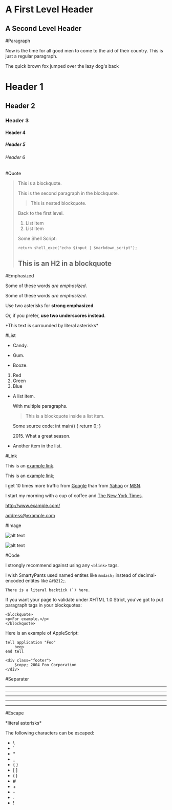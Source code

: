 A First Level Header
====================
A Second Level Header
---------------------

#Paragraph

Now is the time for all good men to come to the aid of their country. This is just a regular paragraph.

The quick brown fox jumped over the lazy dog's back

# Header 1
## Header 2
### Header 3
#### Header 4
##### Header 5
###### Header 6

#Quote

> This is a blockquote.
>
> This is the second paragraph in the blockquote.
> 
> > This is nested blockquote.
>
> Back to the first level.
>
> 1. List Item
> 2. List Item
>
> Some Shell Script:
>
> `return shell_exec("echo $input | $markdown_script");`
>
> ## This is an H2 in a blockquote

#Emphasized

Some of these words *are emphasized*.

Some of these words _are emphasized_.

Use two asterisks for **strong emphasized**.

Or, if you prefer, __use two underscores instead__.

\*This text is surrounded by literal asterisks\*

#List

* Candy.
+ Gum.
- Booze.


1. Red
2. Green
3. Blue


* A list item.

	With multiple paragraphs.
	> This is a blockquote
	> inside a list item.
	
	Some source code:
		int main() { return 0; }
		
	2015\. What a great season.

* Another item in the list.


#Link

This is an [example link](http://example.com/).

This is an [example link](http://example.com/ "with a title");

I get 10 times more traffic from [Google][1] than from [Yahoo][2] or [MSN][3].

[1]: http://www.google.com/ "Google"
[2]: http://search.yahoo.com/ "Yahoo Search"
[3]: <http://search.msn.com/> (MSN Search)

I start my morning with a cup of coffee and [The New York Times][NY Times].

[ny times]: http://www.nytimes.com/

<http://www.example.com/>

<address@example.com>

#Image

![alt text](http://www.google.cn/landing/cnexp/google-search.png "Title")

![alt text][id]

[id]: http://www.google.cn/landing/cnexp/google-search.png "Title"

#Code

I strongly recommend against using any `<blink>` tags.

I wish SmartyPants used named entites like `&mdash;` instead of decimal-encoded entites like `&#8212;`.

``There is a literal backtick (`) here.``

If you want your page to validate under XHTML 1.0 Strict, you've got to put paragraph tags in your blockquotes:

	<blockquote>
	<p>For example.</p>
	</blockquote>

Here is an example of AppleScript:

	tell application "Foo"
		beep
	end tell

	<div class="footer">
		$copy; 2004 Foo Corporation
	</div>

#Separater

* * *

***

*****

- - -

----------------

#Escape

\*literal asterisks\*

The following characters can be escaped:
* \\
* \`
* \*
* \_
* \{ \}
* \[ \]
* \( \)
* \#
* \+
* \-
* \.
* \!